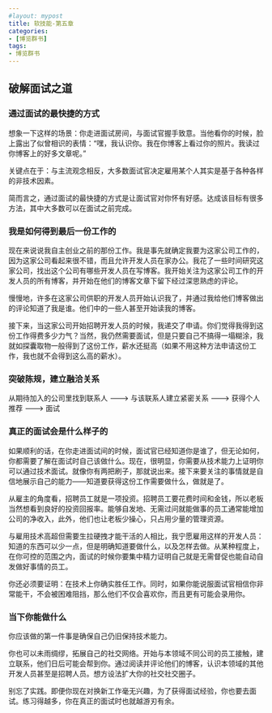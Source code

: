 ```yaml
---
#layout: mypost
title: 软技能-第五章
categories:
- [博览群书]
tags:
- 博览群书
---
```


## 破解面试之道

### 通过面试的最快捷的方式

想象一下这样的场景：你走进面试房间，与面试官握手致意。当他看你的时候，脸上露出了似曾相识的表情：“嘿，我认识你。我在你博客上看过你的照片。我读过你博客上的好多文章呢。”

关键点在于：与主流观念相反，大多数面试官决定雇用某个人其实是基于各种各样的非技术因素。

简而言之，通过面试的最快捷的方式是让面试官对你怀有好感。达成该目标有很多方法，其中大多数可以在面试之前完成。

### 我是如何得到最后一份工作的

现在来说说我自主创业之前的那份工作。我是事先就确定我要为这家公司工作的，因为这家公司看起来很不错，而且允许开发人员在家办公。我花了一些时间研究这家公司，找出这个公司有哪些开发人员在写博客。我开始关注为这家公司工作的开发人员的所有博客，并开始在他们的博客文章下留下经过深思熟虑的评论。

慢慢地，许多在这家公司供职的开发人员开始认识我了，并通过我给他们博客做出的评论知道了我是谁。他们中的一些人甚至开始读我的博客。

接下来，当这家公司开始招聘开发人员的时候，我递交了申请。你们觉得我得到这份工作得费多少力气？当然，我仍然需要面试，但是只要自己不搞得一塌糊涂，我就如探囊取物一般得到了这份工作，薪水还挺高（如果不用这种方法申请这份工作，我也就不会得到这么高的薪水）。

### 突破陈规，建立融洽关系

从期待加入的公司里找到联系人 ---> 与该联系人建立紧密关系 ---> 获得个人推荐 ---> 面试

### 真正的面试会是什么样子的

如果顺利的话，在你走进面试间的时候，面试官已经知道你是谁了，但无论如何，你都需要了解在面试时自己该做什么。现在，很明显，你需要从技术能力上证明你可以通过技术面试。就像你有两把刷子，那就说出来。接下来要关注的事情就是自信地展示自己的能力——知道要获得这份工作需要做什么，做就是了。

从雇主的角度看，招聘员工就是一项投资。招聘员工要花费时间和金钱，所以老板当然想看到良好的投资回报率。能够自发地、无需过问就能做事的员工通常能增加公司的净收入，此外，他们也让老板少操心，只占用少量的管理资源。

与雇用技术高超但需要生拉硬拽才能干活的人相比，我宁愿雇用这样的开发人员：知道的东西可以少一点，但是明确知道要做什么，以及怎样去做。从某种程度上，在你可控的范围之内，面试的时候你要集中精力证明自己就是无需督促也能自动自发做好事情的员工。

你还必须要证明：在技术上你确实胜任工作。同时，如果你能说服面试官相信你非常能干，不会被困难阻挡，那么他们不仅会喜欢你，而且更有可能会录用你。

### 当下你能做什么

你应该做的第一件事是确保自己仍旧保持技术能力。

你也可以未雨绸缪，拓展自己的社交网络。开始与本领域不同公司的员工接触，建立联系，他们日后可能会帮到你。通过阅读并评论他们的博客，认识本领域的其他开发人员甚至是招聘人员。想方设法扩大你的社交社交圈子。

别忘了实践。即便你现在对换新工作毫无兴趣，为了获得面试经验，你也要去面试。练习得越多，你在真正的面试时也就越游刃有余。
